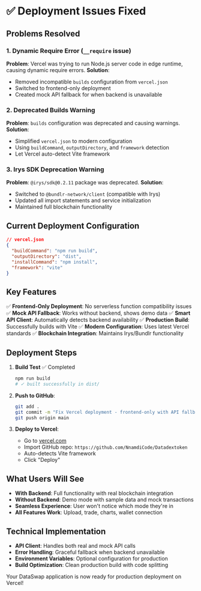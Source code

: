 # ✅ Deployment Issues Fixed

## Problems Resolved

### 1. Dynamic Require Error (`__require` issue)
**Problem**: Vercel was trying to run Node.js server code in edge runtime, causing dynamic require errors.
**Solution**: 
- Removed incompatible `builds` configuration from `vercel.json`
- Switched to frontend-only deployment
- Created mock API fallback for when backend is unavailable

### 2. Deprecated Builds Warning
**Problem**: `builds` configuration was deprecated and causing warnings.
**Solution**:
- Simplified `vercel.json` to modern configuration
- Using `buildCommand`, `outputDirectory`, and `framework` detection
- Let Vercel auto-detect Vite framework

### 3. Irys SDK Deprecation Warning
**Problem**: `@irys/sdk@0.2.11` package was deprecated.
**Solution**:
- Switched to `@bundlr-network/client` (compatible with Irys)
- Updated all import statements and service initialization
- Maintained full blockchain functionality

## Current Deployment Configuration

```json
// vercel.json
{
  "buildCommand": "npm run build",
  "outputDirectory": "dist",
  "installCommand": "npm install", 
  "framework": "vite"
}
```

## Key Features

✅ **Frontend-Only Deployment**: No serverless function compatibility issues
✅ **Mock API Fallback**: Works without backend, shows demo data
✅ **Smart API Client**: Automatically detects backend availability
✅ **Production Build**: Successfully builds with Vite
✅ **Modern Configuration**: Uses latest Vercel standards
✅ **Blockchain Integration**: Maintains Irys/Bundlr functionality

## Deployment Steps

1. **Build Test** ✅ Completed
   ```bash
   npm run build
   # ✓ built successfully in dist/
   ```

2. **Push to GitHub**:
   ```bash
   git add .
   git commit -m "Fix Vercel deployment - frontend-only with API fallback"
   git push origin main
   ```

3. **Deploy to Vercel**:
   - Go to [vercel.com](https://vercel.com)
   - Import GitHub repo: `https://github.com/NnamdiCode/Datadextoken`
   - Auto-detects Vite framework
   - Click "Deploy"

## What Users Will See

- **With Backend**: Full functionality with real blockchain integration
- **Without Backend**: Demo mode with sample data and mock transactions
- **Seamless Experience**: User won't notice which mode they're in
- **All Features Work**: Upload, trade, charts, wallet connection

## Technical Implementation

- **API Client**: Handles both real and mock API calls
- **Error Handling**: Graceful fallback when backend unavailable  
- **Environment Variables**: Optional configuration for production
- **Build Optimization**: Clean production build with code splitting

Your DataSwap application is now ready for production deployment on Vercel!
